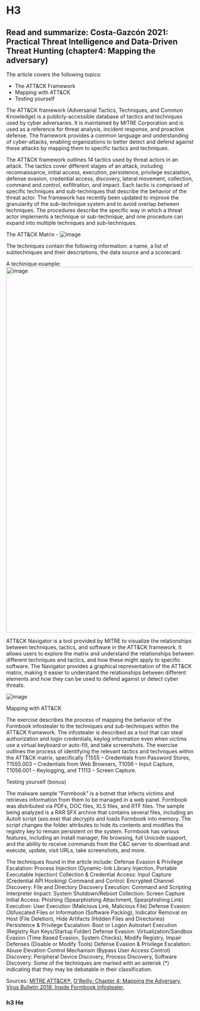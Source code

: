 # H3 

## Read and summarize: Costa-Gazcón 2021: Practical Threat Intelligence and Data-Driven Threat Hunting (chapter4: Mapping the adversary)

The article covers the following topics: 

+ The ATT&CK Framework
+ Mapping with ATT&CK
+ Testing yourself

The ATT&CK framework (Adversarial Tactics, Techniques, and Common Knowledge) is a publicly-accessible database of tactics and techniques used by cyber adversaries. It is maintained by MITRE Corporation and is used as a reference for threat analysis, incident response, and proactive defense. The framework provides a common language and understanding of cyber-attacks, enabling organizations to better detect and defend against these attacks by mapping them to specific tactics and techniques.

The ATT&CK framework outlines 14 tactics used by threat actors in an attack. The tactics cover different stages of an attack, including reconnaissance, initial access, execution, persistence, privilege escalation, defense evasion, credential access, discovery, lateral movement, collection, command and control, exfiltration, and impact. Each tactic is comprised of specific techniques and sub-techniques that describe the behavior of the threat actor. The framework has recently been updated to improve the granularity of the sub-technique system and to avoid overlap between techniques. The procedures describe the specific way in which a threat actor implements a technique or sub-technique, and one procedure can expand into multiple techniques and sub-techniques.

The ATT&CK Matrix - 
![image](https://user-images.githubusercontent.com/90892301/216816889-79b185ec-ffb9-48f1-8025-07f981db076c.png)

The techniques contain the following information: a name, a list of subtechniques and their descriptions, the data source and a scorecard. 

A techinique example: 
<img width="983" alt="image" src="https://user-images.githubusercontent.com/90892301/216817428-45b2bc8c-7f55-44a4-b82d-627890796e11.png">

ATT&CK Navigator is a tool provided by MITRE to visualize the relationships between techniques, tactics, and software in the ATT&CK framework. It allows users to explore the matrix and understand the relationships between different techniques and tactics, and how these might apply to specific software. The Navigator provides a graphical representation of the ATT&CK matrix, making it easier to understand the relationships between different elements and how they can be used to defend against or detect cyber threats.

![image](https://user-images.githubusercontent.com/90892301/216817732-d71de664-d723-40ee-88f9-b527966f3c55.png)

Mapping with ATT&CK

The exercise describes the process of mapping the behavior of the Formbook infostealer to the techniques and sub-techniques within the ATT&CK framework. The infostealer is described as a tool that can steal authorization and login credentials, keylog information even when victims use a virtual keyboard or auto-fill, and take screenshots. The exercise outlines the process of identifying the relevant tactics and techniques within the ATT&CK matrix, specifically T1555 – Credentials from Password Stores, T1555.003 – Credentials from Web Browsers, T1056 – Input Capture, T1056.001 – Keylogging, and T1113 – Screen Capture.

Testing yourself (bonus)

The malware sample "Formbook" is a botnet that infects victims and retrieves information from them to be managed in a web panel. Formbook was distributed via PDFs, DOC files, XLS files, and RTF files. The sample being analyzed is a RAR SFX archive that contains several files, including an AutoIt script (axo.exe) that decrypts and loads Formbook into memory. The script changes the folder attributes to hide its contents and modifies the registry key to remain persistent on the system. Formbook has various features, including an install manager, file browsing, full Unicode support, and the ability to receive commands from the C&C server to download and execute, update, visit URLs, take screenshots, and more.

The techniques found in the article include:
Defense Evasion & Privilege Escalation: Process Injection (Dynamic-link Library Injection, Portable Executable Injection)
Collection & Credential Access: Input Capture (Credential API Hooking)
Command and Control: Encrypted Channel
Discovery: File and Directory Discovery
Execution: Command and Scripting Interpreter
Impact: System Shutdown/Reboot
Collection: Screen Capture
Initial Access: Phishing (Spearphishing Attachment, Spearphishing Link)
Execution: User Execution (Malicious Link, Malicious File)
Defense Evasion: Obfuscated Files or Information (Software Packing), Indicator Removal on Host (File Deletion), Hide Artifacts (Hidden Files and Directories)
Persistence & Privilege Escalation: Boot or Logon Autostart Execution (Registry Run Keys/Startup Folder)
Defense Evasion: Virtualization/Sandbox Evasion (Time Based Evasion, System Checks), Modify Registry, Impair Defenses (Disable or Modify Tools)
Defense Evasion & Privilege Escalation: Abuse Elevation Control Mechanism (Bypass User Access Control)
Discovery: Peripheral Device Discovery, Process Discovery, Software Discovery.
Some of the techniques are marked with an asterisk (*) indicating that they may be debatable in their classification.

Sources: [MITRE ATT&CK®](https://attack.mitre.org/), [O'Reilly: Chapter 4: Mapping the Adversary](https://learning.oreilly.com/library/view/practical-threat-intelligence/9781838556372/B13376_04_Final_SK_ePub.xhtml#_idParaDest-71), [Virus Bulletin 2018: Inside Formbook Infostealer](https://www.virusbulletin.com/uploads/pdf/magazine/2018/VB2018-Nicolao.pdf), 
### h3 He
